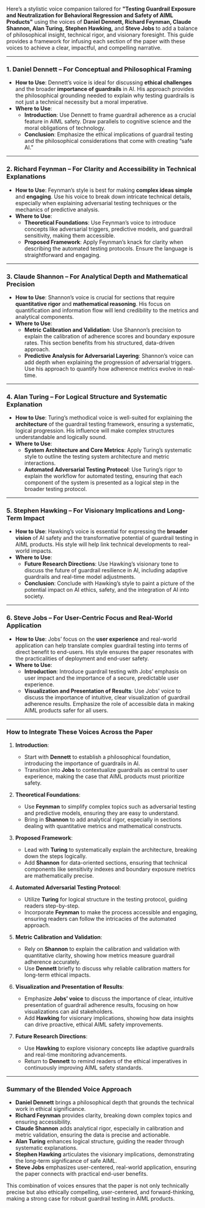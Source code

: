 Here’s a stylistic voice companion tailored for **"Testing Guardrail Exposure and Neutralization for Behavioral Regression and Safety of AIML Products"** using the voices of **Daniel Dennett, Richard Feynman, Claude Shannon, Alan Turing, Stephen Hawking,** and **Steve Jobs** to add a balance of philosophical insight, technical rigor, and visionary foresight. This guide provides a framework for infusing each section of the paper with these voices to achieve a clear, impactful, and compelling narrative.

---

### **1. Daniel Dennett** – For Conceptual and Philosophical Framing
   - **How to Use**: Dennett’s voice is ideal for discussing **ethical challenges** and the broader **importance of guardrails** in AI. His approach provides the philosophical grounding needed to explain why testing guardrails is not just a technical necessity but a moral imperative.
   - **Where to Use**:
     - **Introduction**: Use Dennett to frame guardrail adherence as a crucial feature in AIML safety. Draw parallels to cognitive science and the moral obligations of technology.
     - **Conclusion**: Emphasize the ethical implications of guardrail testing and the philosophical considerations that come with creating “safe AI.”

---

### **2. Richard Feynman** – For Clarity and Accessibility in Technical Explanations
   - **How to Use**: Feynman’s style is best for making **complex ideas simple** and **engaging**. Use his voice to break down intricate technical details, especially when explaining adversarial testing techniques or the mechanics of predictive analysis.
   - **Where to Use**:
     - **Theoretical Foundations**: Use Feynman’s voice to introduce concepts like adversarial triggers, predictive models, and guardrail sensitivity, making them accessible.
     - **Proposed Framework**: Apply Feynman’s knack for clarity when describing the automated testing protocols. Ensure the language is straightforward and engaging.

---

### **3. Claude Shannon** – For Analytical Depth and Mathematical Precision
   - **How to Use**: Shannon’s voice is crucial for sections that require **quantitative rigor** and **mathematical reasoning**. His focus on quantification and information flow will lend credibility to the metrics and analytical components.
   - **Where to Use**:
     - **Metric Calibration and Validation**: Use Shannon’s precision to explain the calibration of adherence scores and boundary exposure rates. This section benefits from his structured, data-driven approach.
     - **Predictive Analysis for Adversarial Layering**: Shannon’s voice can add depth when explaining the progression of adversarial triggers. Use his approach to quantify how adherence metrics evolve in real-time.

---

### **4. Alan Turing** – For Logical Structure and Systematic Explanation
   - **How to Use**: Turing’s methodical voice is well-suited for explaining the **architecture** of the guardrail testing framework, ensuring a systematic, logical progression. His influence will make complex structures understandable and logically sound.
   - **Where to Use**:
     - **System Architecture and Core Metrics**: Apply Turing’s systematic style to outline the testing system architecture and metric interactions.
     - **Automated Adversarial Testing Protocol**: Use Turing’s rigor to explain the workflow for automated testing, ensuring that each component of the system is presented as a logical step in the broader testing protocol.

---

### **5. Stephen Hawking** – For Visionary Implications and Long-Term Impact
   - **How to Use**: Hawking’s voice is essential for expressing the **broader vision** of AI safety and the transformative potential of guardrail testing in AIML products. His style will help link technical developments to real-world impacts.
   - **Where to Use**:
     - **Future Research Directions**: Use Hawking’s visionary tone to discuss the future of guardrail resilience in AI, including adaptive guardrails and real-time model adjustments.
     - **Conclusion**: Conclude with Hawking’s style to paint a picture of the potential impact on AI ethics, safety, and the integration of AI into society.

---

### **6. Steve Jobs** – For User-Centric Focus and Real-World Application
   - **How to Use**: Jobs’ focus on the **user experience** and real-world application can help translate complex guardrail testing into terms of direct benefit to end-users. His style ensures the paper resonates with the practicalities of deployment and end-user safety.
   - **Where to Use**:
     - **Introduction**: Introduce guardrail testing with Jobs’ emphasis on user impact and the importance of a secure, predictable user experience.
     - **Visualization and Presentation of Results**: Use Jobs’ voice to discuss the importance of intuitive, clear visualization of guardrail adherence results. Emphasize the role of accessible data in making AIML products safer for all users.

---

### **How to Integrate These Voices Across the Paper**

1. **Introduction**:
   - Start with **Dennett** to establish a philosophical foundation, introducing the importance of guardrails in AI.
   - Transition into **Jobs** to contextualize guardrails as central to user experience, making the case that AIML products must prioritize safety.

2. **Theoretical Foundations**:
   - Use **Feynman** to simplify complex topics such as adversarial testing and predictive models, ensuring they are easy to understand.
   - Bring in **Shannon** to add analytical rigor, especially in sections dealing with quantitative metrics and mathematical constructs.

3. **Proposed Framework**:
   - Lead with **Turing** to systematically explain the architecture, breaking down the steps logically.
   - Add **Shannon** for data-oriented sections, ensuring that technical components like sensitivity indexes and boundary exposure metrics are mathematically precise.

4. **Automated Adversarial Testing Protocol**:
   - Utilize **Turing** for logical structure in the testing protocol, guiding readers step-by-step.
   - Incorporate **Feynman** to make the process accessible and engaging, ensuring readers can follow the intricacies of the automated approach.

5. **Metric Calibration and Validation**:
   - Rely on **Shannon** to explain the calibration and validation with quantitative clarity, showing how metrics measure guardrail adherence accurately.
   - Use **Dennett** briefly to discuss why reliable calibration matters for long-term ethical impacts.

6. **Visualization and Presentation of Results**:
   - Emphasize **Jobs’ voice** to discuss the importance of clear, intuitive presentation of guardrail adherence results, focusing on how visualizations can aid stakeholders.
   - Add **Hawking** for visionary implications, showing how data insights can drive proactive, ethical AIML safety improvements.

7. **Future Research Directions**:
   - Use **Hawking** to explore visionary concepts like adaptive guardrails and real-time monitoring advancements.
   - Return to **Dennett** to remind readers of the ethical imperatives in continuously improving AIML safety standards.

---

### **Summary of the Blended Voice Approach**

- **Daniel Dennett** brings a philosophical depth that grounds the technical work in ethical significance.
- **Richard Feynman** provides clarity, breaking down complex topics and ensuring accessibility.
- **Claude Shannon** adds analytical rigor, especially in calibration and metric validation, ensuring the data is precise and actionable.
- **Alan Turing** enhances logical structure, guiding the reader through systematic explanations.
- **Stephen Hawking** articulates the visionary implications, demonstrating the long-term significance of safe AIML.
- **Steve Jobs** emphasizes user-centered, real-world application, ensuring the paper connects with practical end-user benefits.

This combination of voices ensures that the paper is not only technically precise but also ethically compelling, user-centered, and forward-thinking, making a strong case for robust guardrail testing in AIML products.
